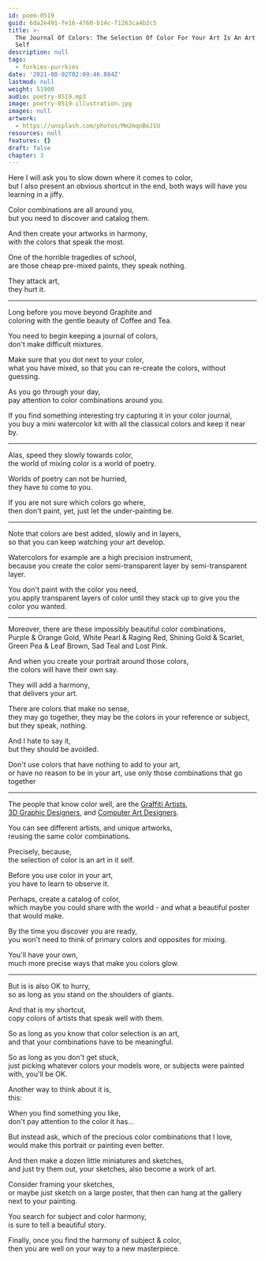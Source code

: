```yaml
---
id: poem-0519
guid: 6da2e491-fe16-4760-b14c-f1263ca4b2c5
title: >-
  The Journal Of Colors: The Selection Of Color For Your Art Is An Art In It
  Self
description: null
tags:
  - furkies-purrkies
date: '2021-08-02T02:09:46.884Z'
lastmod: null
weight: 51900
audio: poetry-0519.mp3
image: poetry-0519-illustration.jpg
images: null
artwork:
  - https://unsplash.com/photos/Mm2mqnBoJ1U
resources: null
features: {}
draft: false
chapter: 3
---
```


Here I will ask you to slow down where it comes to color,\
but I also present an obvious shortcut in the end, both ways will have you learning in a jiffy.

Color combinations are all around you,\
but you need to discover and catalog them.

And then create your artworks in harmony,\
with the colors that speak the most.

One of the horrible tragedies of school,\
are those cheap pre-mixed paints, they speak nothing.

They attack art,\
they hurt it.

---

Long before you move beyond Graphite and\
coloring with the gentle beauty of Coffee and Tea.

You need to begin keeping a journal of colors,\
don't make difficult mixtures.

Make sure that you dot next to your color,\
what you have mixed, so that you can re-create the colors, without guessing.

As you go through your day,\
pay attention to color combinations around you.

If you find something interesting try capturing it in your color journal,\
you buy a mini watercolor kit with all the classical colors and keep it near by.

---

Alas, speed they slowly towards color,\
the world of mixing color is a world of poetry.

Worlds of poetry can not be hurried,\
they have to come to you.

If you are not sure which colors go where,\
then don't paint, yet, just let the under-painting be.

---

Note that colors are best added, slowly and in layers,\
so that you can keep watching your art develop.

Watercolors for example are a high precision instrument,\
because you create the color semi-transparent layer by semi-transparent layer.

You don't paint with the color you need,\
you apply transparent layers of color until they stack up to give you the color you wanted.

---

Moreover, there are these impossibly beautiful color combinations,\
Purple & Orange Gold, White Pearl & Raging Red, Shining Gold & Scarlet, Green Pea & Leaf Brown, Sad Teal and Lost Pink.

And when you create your portrait around those colors,\
the colors will have their own say.

They will add a harmony,\
that delivers your art.

There are colors that make no sense,\
they may go together, they may be the colors in your reference or subject, but they speak, nothing.

And I hate to say it,\
but they should be avoided.

Don't use colors that have nothing to add to your art,\
or have no reason to be in your art, use only those combinations that go together

---

The people that know color well, are the [Graffiti Artists](https://unsplash.com/s/photos/graffiti),\
[3D Graphic Designers](https://cgsociety.org/hall-of-fame/editorpicks), and [Computer Art Designers](https://dribbble.com/).

You can see different artists, and unique artworks,\
reusing the same color combinations.

Precisely, because,\
the selection of color is an art in it self.

Before you use color in your art,\
you have to learn to observe it.

Perhaps, create a catalog of color,\
which maybe you could share with the world - and what a beautiful poster that would make.

By the time you discover you are ready,\
you won't need to think of primary colors and opposites for mixing.

You'll have your own,\
much more precise ways that make you colors glow.

---

But is is also OK to hurry,\
so as long as you stand on the shoulders of giants.

And that is my shortcut,\
copy colors of artists that speak well with them.

So as long as you know that color selection is an art,\
and that your combinations have to be meaningful.

So as long as you don't get stuck,\
just picking whatever colors your models wore, or subjects were painted with, you'll be OK.

Another way to think about it is,\
this:

When you find something you like,\
don't pay attention to the color it has...

But instead ask, which of the precious color combinations that I love,\
would make this portrait or painting even better.

And then make a dozen little miniatures and sketches,\
and just try them out, your sketches, also become a work of art.

Consider framing your sketches,\
or maybe just sketch on a large poster, that then can hang at the gallery next to your painting.

You search for subject and color harmony,\
is sure to tell a beautiful story.

Finally, once you find the harmony of subject & color,\
then you are well on your way to a new masterpiece.
